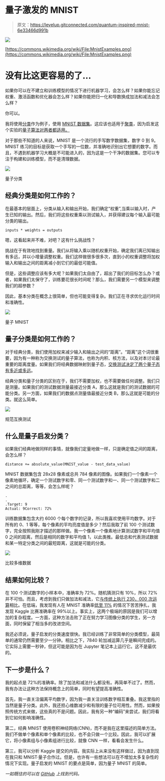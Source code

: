 # 量子激发的 MNIST

> 原文：<https://levelup.gitconnected.com/quantum-inspired-mnist-6e33466d991b>

![](img/e7620493a3de60425cfd89c7d99be1f0.png)

[https://commons.wikimedia.org/wiki/File:MnistExamples.png](https://commons.wikimedia.org/wiki/File:MnistExamples.png)

# 没有比这更容易的了…

如果你可以在不建立和训练模型的情况下进行机器学习，会怎么样？如果你能忘记权重、激活函数和优化器会怎么样？如果你能把归一化和导数换成加法和减法会怎么样？

你可以。

我将使用[分类](https://medium.com/swlh/quantum-classification-cecbc7831be)作为例子，使用 [MNIST 数据集](https://towardsdatascience.com/quantum-mnist-f2c765bdd478)。这应该也适用于[聚类](/quantum-clustering-c498b089b88e)，因为启发这个实验的[量子算法对两者都适用。](/comparing-quantum-states-c6445e1e46fd)

对于那些不知道的人来说，MNIST 是一个流行的手写数字数据集，数字 0 到 9。MNIST 练习的目标是获取一个手写的一位数，并准确地识别出它想要的数字。而且，不遇到机器学习大概是不可能进入的，因为这是一个干净的数据集。您可以专注于构建和训练模型，而不是清理数据。

![](img/e954dbb0a137eccb68ad02db2d0d5919.png)

量子分类

## 经典分类是如何工作的？

在最基本的层面上，分类从输入和输出开始，我们确定“权重”,当乘以输入时，产生已知的输出。然后，我们将这些权重乘以测试输入，并获得建议每个输入最可能分类的输出。

```
inputs * weights = outputs
```

嗯，这看起来并不难，对吧？这有什么挑战性？

挑战在于有效地找到重量。我们从将输入乘以随机权重开始，确定我们离已知输出有多远，并以小增量调整权重。我们这样做很多很多次，直到小的权重调整将加权输入和输出之间的距离减小到它们的最低可能值。

但是，这些调整应该有多大呢？如果我们太自由了，超出了我们的目标怎么办？或者，如果我们太保守了，训练要花很长时间呢？那么，我们需要另一个模型来调整我们的超参数？

因此，基本分类在概念上很简单，但也可能变得复杂。我们正在寻求优化运行时间和准确性。

![](img/a71d894ba5935a4401f26a0d767017ec.png)

量子 MNIST

## 量子分类是如何工作的？

对于经典分类，我们使用加权来减少输入和输出之间的“距离”。“距离”这个词很重要，因为有一种称为交换测试的量子算法，也称为内积、核方法，以及对本讨论最重要的距离度量。如果我们将经典数据映射到量子态，[交换测试决定了两个量子态有多近或多远](/comparing-quantum-states-c6445e1e46fd)。

经典分类和量子分类的区别在于，我们不需要加权，也不需要做任何调整。我们只是测量。如果我们的测试数据测量最接近分类 A，那么这就是我们的测试数据的可能分类。另一方面，如果我们的数据点测量值最接近分类 B，那么这就是可能的分类。就这么简单。

![](img/f42b2277c9c83e2214c44c0d07353b39.png)

规范互换测试

## 什么是量子启发分类？

如果我们经典地做同样的事情，就像我们定量地做一样，只是确定值之间的距离，会怎么样？

```
distance += absolute_value(MNIST_value - test_data_value)
```

MNIST 数据集包含 28x28 像素或总共 784 像素的图像。如果我们一个像素一个像素地循环，确定一个测试数字和零、同一个测试数字和一、同一个测试数字和二之间的总距离，等等，会怎么样呢？

```
.
.
.Target: 9
Actual: 9Correct: 72%
```

训练数据集包含大约 6000 个每个数字的记录，所以我喜欢使用平均数字。对于所有的 0、1 等等，每个像素的平均亮度值是多少？然后我取了前 100 个测试数字，完全按照我刚才描述的那样做。我一个像素一个像素地计算测试数字和平均值 0 之间的距离，然后是相同的数字和平均值 1，以此类推。最低总和代表测试数据和某一特定分类之间的最短距离，这就是可能的分类。

![](img/176e34ce80550e4b57e78ac4800622f7.png)

比较多维数据

## 结果如何比较？

在 100 个测试数字的小样本中，准确率为 72%。随机猜测只有 10%，所以 72%并不可怕。而且，考虑到我们只做加法和减法，它[与传统上执行 230，000 次运算](https://www.researchgate.net/figure/Accuracy-versus-the-average-number-of-operations-for-MNIST-dataset_fig2_329701816)相比。在低端，我发现有人在 MNIST 准确率[低至 11%](https://datascience.stackexchange.com/questions/38604/too-low-accuracy-on-mnist-dataset-using-a-neural-network) 的情况下苦苦挣扎，我发现 Kaggle 比赛准确率在 99%以上。事实上，这两个极端的原因是我们可以增加的复杂程度。一方面，这种方法击败了正在努力学习图像分类的学生，另一方面，同时保留了相当多的改进空间。

我还必须说，量子启发的分类速度很快。我已经训练了非常简单的分类模型，最简单的通常仍然需要至少一分钟。相比之下，7840 轮加减运算几乎是瞬间完成的。它实际上需要一秒钟，但这可能是因为在 Jupyter 笔记本上运行它。这不是最优的。

## 下一步是什么？

我的起点是 72%的准确率。除了加法和减法什么都没有。再简单不过了。然而，我有办法让这种方法保持概念上的简单，同时有望提高准确性。

首先，我一直关注偏离平均数字，因为我一直关注训练数字相互重叠。我这里指的当然是量子分类。此外，我还担心维数减少和有限的量子位可用性。然而，如果按照传统方式来做，这些真的不是问题。因此，我有另一种“编码”来尝试，我们将看到它如何影响准确性。

第二，经典 MNIST 使用卷积神经网络(CNN)，而不是我在这里描述的简单方法。我们不做单个像素和单个像素的比较，也不会只做一个比较。因此，我可以扩展它，将小像素组与小像素组进行比较，就像 CNN 一样，看看会发生什么。

第三，我可以分析 Kaggle 提交的内容。我实际上从来没有这样做过，因为直到现在我只和 MNIST·量子合作过。但是，也许有一些想法可以在不增加太多复杂性的情况下实现。量子启发的 MNIST 的要点是简单，因为量子 MNIST 的简单。

*一如既往的可以在* [*GitHub*](https://github.com/bsiegelwax/Quantum-Inspired-MNIST) *上找到代码。*